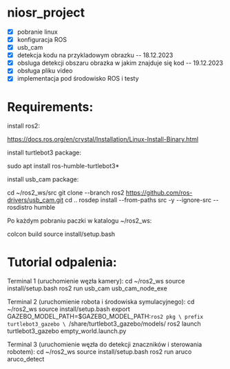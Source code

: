 # niosr_project
- [x] pobranie linux
- [x] konfiguracja ROS
- [x] usb_cam
- [x] detekcja kodu na przykladowym obrazku -- 18.12.2023
- [x] obsluga detekcji obszaru obrazka w jakim znajduje się kod -- 19.12.2023
- [x] obsługa pliku video
- [x] implementacja pod środowisko ROS i testy

# Requirements:

install ros2:

https://docs.ros.org/en/crystal/Installation/Linux-Install-Binary.html

install turtlebot3 package:

sudo apt install ros-humble-turtlebot3*

install usb_cam package:

cd ~/ros2_ws/src
git clone --branch ros2 https://github.com/ros-drivers/usb_cam.git
cd ..
rosdep install --from-paths src -y --ignore-src --rosdistro humble

Po każdym pobraniu paczki w katalogu ~/ros2_ws:

colcon build
source install/setup.bash

# Tutorial odpalenia:
Terminal 1 (uruchomienie węzła kamery):
cd ~/ros2_ws 
source install/setup.bash
ros2 run usb_cam usb_cam_node_exe

Terminal 2 (uruchomienie robota i środowiska symulacyjnego):
cd ~/ros2_ws 
source install/setup.bash
export GAZEBO_MODEL_PATH=$GAZEBO_MODEL_PATH:`ros2 pkg \
prefix turtlebot3_gazebo \
`/share/turtlebot3_gazebo/models/
ros2 launch turtlebot3_gazebo empty_world.launch.py

Terminal 3 (uruchomienie węzła do detekcji znaczników i sterowania robotem):
cd ~/ros2_ws 
source install/setup.bash
ros2 run aruco aruco_detect

